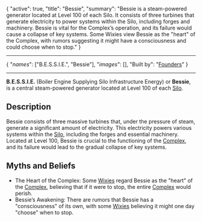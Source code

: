 <!--METADATA-->

{
	"active": true,
	"title": "Bessie",
	"summary": "Bessie is a steam-powered generator located at Level 100 of each Silo. It consists of three turbines that generate electricity to power systems within the Silo, including forges and machinery. Bessie is vital for the Complex’s operation, and its failure would cause a collapse of key systems. Some Wixies view Bessie as the "heart" of the Complex, with rumors suggesting it might have a consciousness and could choose when to stop."
}

<!--METADATA-->
---
<!--INFOBOX-->

{
	"_names_": ["B.E.S.S.I.E.", "Bessie"],
	"_images_": [],
	"Built by": "[Founders](wiki://founders)"
}

<!--INFOBOX-->
---
<!--CONTENT-->

**B.E.S.S.I.E.** (Boiler Engine Supplying Silo Infrastructure Energy) or **Bessie**, is a central steam-powered generator located at Level 100 of each [Silo](wiki://silo).

## Description

Bessie consists of three massive turbines that, under the pressure of steam, generate a significant amount of electricity. This electricity powers various systems within the [Silo](wiki://silo), including the forges and essential machinery. Located at Level 100, Bessie is crucial to the functioning of the [Complex](wiki://complex), and its failure would lead to the gradual collapse of key systems.

## Myths and Beliefs

- The Heart of the Complex: Some [Wixies](wiki://wiki) regard Bessie as the "heart" of the [Complex](wiki://complex), believing that if it were to stop, the entire [Complex](wiki://complex) would perish.
- Bessie’s Awakening: There are rumors that Bessie has a "consciousness" of its own, with some [Wixies](wiki://wiki) believing it might one day "choose" when to stop.

<!--CONTENT-->